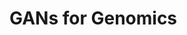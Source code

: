 # GANs for Genomics 


<!-- description of project -->

<!-- installation instructions -->

<!-- usage instructions for project -->